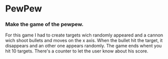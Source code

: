 # PewPew


### Make the game of the pewpew.


For this game I had to create targets wich randomly appeared and a cannon wich shoot bullets and moves on the x axis. When the bullet hit the target, it disappears and an other one appears randomly. The game ends whent you hit 10 targets. There's a counter to let the user know about his score.
